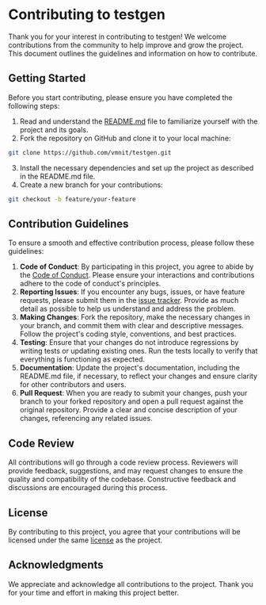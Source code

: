 # Contributing to testgen
Thank you for your interest in contributing to testgen! We welcome contributions from the community to help improve and grow the project. This document outlines the guidelines and information on how to contribute.

## Getting Started
Before you start contributing, please ensure you have completed the following steps:
1. Read and understand the [README.md](README.md) file to familiarize yourself with the project and its goals.
2. Fork the repository on GitHub and clone it to your local machine:
```bash
git clone https://github.com/vmnit/testgen.git
```
3. Install the necessary dependencies and set up the project as described in the README.md file.
4. Create a new branch for your contributions:
```bash
git checkout -b feature/your-feature
```

## Contribution Guidelines

To ensure a smooth and effective contribution process, please follow these guidelines:
1. **Code of Conduct**: By participating in this project, you agree to abide by the [Code of Conduct](CODE_OF_CONDUCT.md). Please ensure your interactions and contributions adhere to the code of conduct's principles.
2. **Reporting Issues**: If you encounter any bugs, issues, or have feature requests, please submit them in the [issue tracker](https://github.com/vmnit/testgen/issues). Provide as much detail as possible to help us understand and address the problem.
3. **Making Changes**: Fork the repository, make the necessary changes in your branch, and commit them with clear and descriptive messages. Follow the project's coding style, conventions, and best practices.
4. **Testing**: Ensure that your changes do not introduce regressions by writing tests or updating existing ones. Run the tests locally to verify that everything is functioning as expected.
5. **Documentation**: Update the project's documentation, including the README.md file, if necessary, to reflect your changes and ensure clarity for other contributors and users.
6. **Pull Request**: When you are ready to submit your changes, push your branch to your forked repository and open a pull request against the original repository. Provide a clear and concise description of your changes, referencing any related issues.

## Code Review
All contributions will go through a code review process. Reviewers will provide feedback, suggestions, and may request changes to ensure the quality and compatibility of the codebase. Constructive feedback and discussions are encouraged during this process.

## License
By contributing to this project, you agree that your contributions will be licensed under the same [license](LICENSE) as the project.

## Acknowledgments
We appreciate and acknowledge all contributions to the project. Thank you for your time and effort in making this project better.
